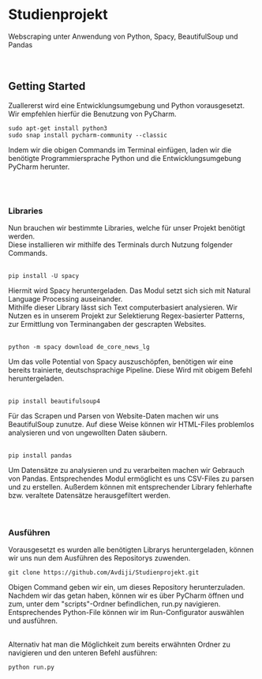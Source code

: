 # Studienprojekt
Webscraping unter Anwendung von Python, Spacy, BeautifulSoup und Pandas
<br><br><br>

## Getting Started
Zuallererst wird eine Entwicklungsumgebung und Python vorausgesetzt.<br>
Wir empfehlen hierfür die Benutzung von PyCharm.
```
sudo apt-get install python3
sudo snap install pycharm-community --classic
```
Indem wir die obigen Commands im Terminal einfügen, laden wir die benötigte Programmiersprache Python und die Entwicklungsumgebung PyCharm herunter.

<br><br>
### Libraries
Nun brauchen wir bestimmte Libraries, welche für unser Projekt benötigt werden.<br>
Diese installieren wir mithilfe des Terminals durch Nutzung folgender Commands.<br><br>


```
pip install -U spacy
```
Hiermit wird Spacy heruntergeladen. Das Modul setzt sich sich mit Natural Language Processing auseinander.<br>
Mithilfe dieser Library lässt sich Text computerbasiert analysieren. Wir Nutzen es in unserem Projekt zur Selektierung Regex-basierter Patterns, zur Ermittlung von Terminangaben der gescrapten Websites.
<br><br>


```
python -m spacy download de_core_news_lg
```
Um das volle Potential von Spacy auszuschöpfen, benötigen wir eine bereits trainierte, deutschsprachige Pipeline. Diese Wird mit obigem Befehl heruntergeladen.
<br><br>


```
pip install beautifulsoup4
```
Für das Scrapen und Parsen von Website-Daten machen wir uns BeautifulSoup zunutze. Auf diese Weise können wir HTML-Files problemlos analysieren und von ungewollten Daten säubern.
<br><br>


```
pip install pandas
```
Um Datensätze zu analysieren und zu verarbeiten machen wir Gebrauch von Pandas. Entsprechendes Modul ermöglicht es uns CSV-Files zu parsen und zu erstellen. Außerdem können mit entsprechender Library fehlerhafte bzw. veraltete Datensätze herausgefiltert werden.
<br><br><br>


### Ausführen
Vorausgesetzt es wurden alle benötigten Librarys heruntergeladen, können wir uns nun dem Ausführen des Repositorys zuwenden.

```
git clone https://github.com/Avdiji/Studienprojekt.git
```
Obigen Command geben wir ein, um dieses Repository herunterzuladen.<br>
Nachdem wir das getan haben, können wir es über PyCharm öffnen und zum, unter dem "scripts"-Ordner befindlichen, run.py navigieren.<br>
Entsprechendes Python-File können wir im Run-Configurator auswählen und ausführen.<br><br>

Alternativ hat man die Möglichkeit zum bereits erwähnten Ordner zu navigieren und den unteren Befehl ausführen:
```
python run.py
```
